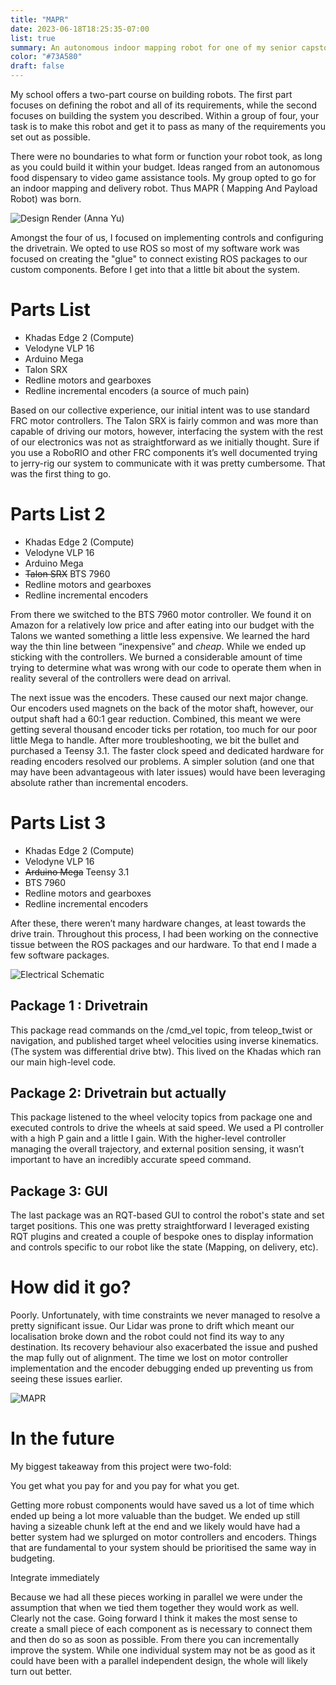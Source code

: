 ```yaml
---
title: "MAPR"
date: 2023-06-18T18:25:35-07:00
list: true
summary: An autonomous indoor mapping robot for one of my senior capstones
color: "#73A580"
draft: false
---
```

My school offers a two-part course on building robots. The first part focuses on defining the robot and all of its requirements, while the second focuses on building the system you described. Within a group of four, your task is to make this robot and get it to pass as many of the requirements you set out as possible. 

There were no boundaries to what form or function your robot took, as long as you could build it within your budget. Ideas ranged from an autonomous food dispensary to video game assistance tools. My group opted to go for an indoor mapping and delivery robot. Thus MAPR ( Mapping And Payload Robot) was born.

![Design Render (Anna Yu)](../imgs/MAPR-renders.png "Design Render (Anna Yu)")

Amongst the four of us, I focused on implementing controls and configuring the drivetrain. We opted to use ROS so most of my software work was focused on creating the "glue" to connect existing ROS packages to our custom components. Before I get into that a little bit about the system. 

# Parts List
- Khadas Edge 2 (Compute)
- Velodyne VLP 16
- Arduino Mega
- Talon SRX
- Redline motors and gearboxes
- Redline incremental encoders (a source of much pain)

Based on our collective experience, our initial intent was to use standard FRC motor controllers. The Talon SRX is fairly common and was more than capable of driving our motors, however, interfacing the system with the rest of our electronics was not as straightforward as we initially thought. Sure if you use a RoboRIO and other FRC components it’s well documented trying to jerry-rig our system to communicate with it was pretty cumbersome. That was the first thing to go.

# Parts List 2
- Khadas Edge 2 (Compute)
- Velodyne VLP 16
- Arduino Mega
- ~~Talon SRX~~ BTS 7960
- Redline motors and gearboxes
- Redline incremental encoders

From there we switched to the BTS 7960 motor controller. We found it on Amazon for a relatively low price and after eating into our budget with the Talons we wanted something a little less expensive. We learned the hard way the thin line between “inexpensive” and *cheap*. While we ended up sticking with the controllers. We burned a considerable amount of time trying to determine what was wrong with our code to operate them when in reality several of the controllers were dead on arrival.

The next issue was the encoders. These caused our next major change. Our encoders used magnets on the back of the motor shaft, however, our output shaft had a 60:1 gear reduction. Combined, this meant we were getting several thousand encoder ticks per rotation, too much for our poor little Mega to handle. After more troubleshooting, we bit the bullet and purchased a Teensy 3.1. The faster clock speed and dedicated hardware for reading encoders resolved our problems. A simpler solution (and one that may have been advantageous with later issues) would have been leveraging absolute rather than incremental encoders.

# Parts List 3
- Khadas Edge 2 (Compute)
- Velodyne VLP 16
- ~~Arduino Mega~~ Teensy 3.1
- BTS 7960
- Redline motors and gearboxes
- Redline incremental encoders

After these, there weren’t many hardware changes, at least towards the drive train. Throughout this process, I had been working on the connective tissue between the ROS packages and our hardware. To that end I made a few software packages.

![Electrical Schematic](../imgs/MAPR-Electrical.png "Electrical Schematic")

## Package 1 : Drivetrain

This package read commands on the /cmd_vel topic, from teleop_twist or navigation, and published target wheel velocities using inverse kinematics. (The system was differential drive btw). This lived on the Khadas which ran our main high-level code.

## Package 2: Drivetrain but actually

This package listened to the wheel velocity topics from package one and executed controls to drive the wheels at said speed. We used a PI controller with a high P gain and a little I gain. With the higher-level controller managing the overall trajectory, and external position sensing, it wasn’t important to have an incredibly accurate speed command. 

## Package 3: GUI

The last package was an RQT-based GUI to control the robot's state and set target positions. This one was pretty straightforward I leveraged existing RQT plugins and created a couple of bespoke ones to display information and controls specific to our robot like the state (Mapping, on delivery, etc).

# How did it go?

Poorly. Unfortunately, with time constraints we never managed to resolve a pretty significant issue. Our Lidar was prone to drift which meant our localisation broke down and the robot could not find its way to any destination.  Its recovery behaviour also exacerbated the issue and pushed the map fully out of alignment. The time we lost on motor controller implementation and the encoder debugging ended up preventing us from seeing these issues earlier.

![MAPR](../imgs/MAPRIso.jpg "MAPR")

# In the future

My biggest takeaway from this project were two-fold:

You get what you pay for and you pay for what you get.


Getting more robust components would have saved us a lot of time which ended up being a lot more valuable than the budget. We ended up still having a sizeable chunk left at the end and we likely would have had a better system had we splurged on motor controllers and encoders. Things that are fundamental to your system should be prioritised the same way in budgeting.

Integrate immediately


Because we had all these pieces working in parallel we were under the assumption that when we tied them together they would work as well. Clearly not the case. Going forward I think it makes the most sense to create a small piece of each component as is necessary to connect them and then do so as soon as possible. From there you can incrementally improve the system. While one individual system may not be as good as it could have been with a parallel independent design, the whole will likely turn out better.
